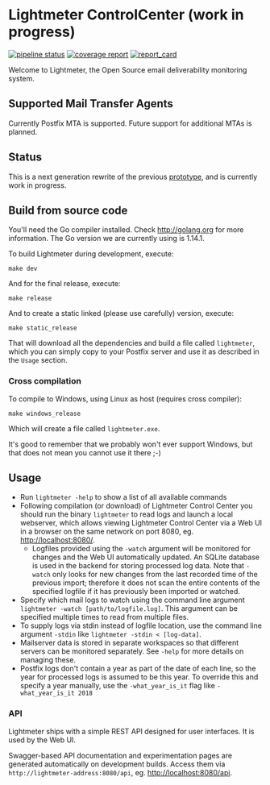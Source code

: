 # Lightmeter ControlCenter (work in progress)

[![pipeline status](https://gitlab.com/lightmeter/controlcenter/badges/master/pipeline.svg)](https://gitlab.com/lightmeter/controlcenter/-/commits/master)
[![coverage report](https://gitlab.com/lightmeter/controlcenter/badges/master/coverage.svg)](https://gitlab.com/lightmeter/controlcenter/-/commits/master)
[![report_card](https://goreportcard.com/badge/gitlab.com/lightmeter/controlcenter)](https://goreportcard.com/report/gitlab.com/lightmeter/controlcenter)

Welcome to Lightmeter, the Open Source email deliverability monitoring system.

## Supported Mail Transfer Agents

Currently Postfix MTA is supported. Future support for additional MTAs is planned.

## Status

This is a next generation rewrite of the previous [prototype](https://gitlab.com/lightmeter/prototype), and is currently work in progress.

## Build from source code

You'll need the Go compiler installed. Check http://golang.org for more information. The Go version we are currently using is 1.14.1.

To build Lightmeter during development, execute:

```
make dev
```

And for the final release, execute:
```
make release

```

And to create a static linked (please use carefully) version, execute:
```
make static_release
```

That will download all the dependencies and build a file called `lightmeter`,
which you can simply copy to your Postfix server and use it as described in the `Usage` section.

### Cross compilation

To compile to Windows, using Linux as host (requires cross compiler):

```
make windows_release
```

Which will create a file called `lightmeter.exe`.

It's good to remember that we probably won't ever support Windows, but that does not mean you cannot use it there ;-)

## Usage

- Run `lightmeter -help` to show a list of all available commands
- Following compilation (or download) of Lightmeter Control Center you should run the binary `lightmeter` to read logs and launch a local webserver, which allows viewing Lightmeter Control Center via a Web UI in a browser on the same network on port 8080, eg. [http://localhost:8080/](http://localhost:8080/).
    - Logfiles provided using the `-watch` argument will be monitored for changes and the Web UI automatically updated. An SQLite database is used in the backend for storing processed log data. Note that `-watch` only looks for new changes from the last recorded time of the previous import; therefore it does not scan the entire contents of the specified logfile if it has previously been imported or watched.
- Specify which mail logs to watch using the command line argument `lightmeter -watch [path/to/logfile.log]`. This argument can be specified multiple times to read from multiple files.
- To supply logs via stdin instead of logfile location, use the command line argument `-stdin` like `lightmeter -stdin < [log-data]`.
- Mailserver data is stored in separate workspaces so that different servers can be monitored separately. See `-help` for more details on managing these.
- Postfix logs don't contain a year as part of the date of each line, so the year for processed logs is assumed to be this year. To override this and specify a year manually, use the `-what_year_is_it` flag like `-what_year_is_it 2018` 

### API

Lightmeter ships with a simple REST API designed for user interfaces. It is used by the Web UI. 

Swagger-based API documentation and experimentation pages are generated automatically on development builds. Access them via `http://lightmeter-address:8080/api`, eg. [http://localhost:8080/api](http://localhost:8080/api).
